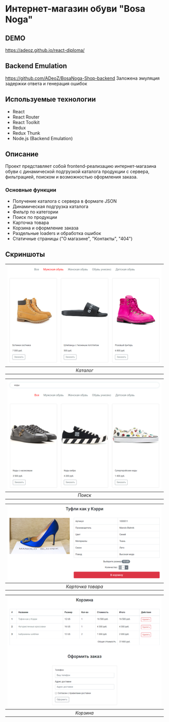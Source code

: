 # Интернет-магазин обуви "Bosa Noga"

## DEMO

https://adeoz.github.io/react-diploma/

## Backend Emulation

https://github.com/ADeoZ/BosaNoga-Shop-backend
Заложена эмуляция задержки ответа и генерация ошибок

## Используемые технологии

* React
* React Router
* React Toolkit
* Redux
* Redux Thunk
* Node.js (Backend Emulation)

## Описание

Проект представляет собой frontend-реализацию интернет-магазина обуви с динамической подгрузкой каталога продукции с сервера, фильтрацией, поиском и возможностью оформления заказа.

### Основные функции

* Получение каталога с сервера в формате JSON
* Динамическая подгрузка каталога
* Фильтр по категории
* Поиск по продукции
* Карточка товара
* Корзина и оформление заказа
* Раздельные loaders и обработка ошибок
* Статичные страницы ("О магазине", "Контакты", "404")

## Скриншоты

| ![Каталог](https://raw.githubusercontent.com/ADeoZ/BosaNoga-Shop/master/readme_pic/1_catalog.png) |
|:--:|
| *Каталог* |

| ![Поиск](https://raw.githubusercontent.com/ADeoZ/BosaNoga-Shop/master/readme_pic/2_search.png) |
|:--:|
| *Поиск* |

| ![Карточка товара](https://raw.githubusercontent.com/ADeoZ/BosaNoga-Shop/master/readme_pic/3_item.png) |
|:--:|
| *Карточка товара* |

| ![Корзина](https://raw.githubusercontent.com/ADeoZ/BosaNoga-Shop/master/readme_pic/4_cart.png) |
|:--:|
| *Корзина* |